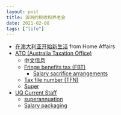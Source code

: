 ```yaml
---
layout: post
title: 澳洲的税收和养老金
date: 2021-02-08
tags: ["life"]
---
```


- [在澳大利亚开始新生活](https://immi.homeaffairs.gov.au/settlement-services-subsite/files/beginning-a-life-in-australia-chinese-simp.pdf) from Home Affairs
- [ATO (Australia Taxation Office)](https://www.ato.gov.au/)
	- [中文信息](https://www.ato.gov.au/General/Other-languages/In-detail/Chinese/Chinese-language-home-page/)
	- [Fringe benefits tax (FBT)](https://www.ato.gov.au/General/Fringe-benefits-tax-(FBT)/)
		- [Salary sacrifice arrangements](https://www.ato.gov.au/General/Fringe-benefits-tax-(FBT)/Salary-sacrifice-arrangements/)
	- [Tax file number (TFN)](https://www.ato.gov.au/Individuals/Tax-file-number/)
	- [Super](https://www.ato.gov.au/Individuals/Super/)
- [UQ Current Staff](https://staff.uq.edu.au/home)
	- [superannuation](https://staff.uq.edu.au/information-and-services/human-resources/pay-leave-entitlements/superannuation)
	- [Salary packaging](https://staff.uq.edu.au/information-and-services/human-resources/pay-leave-entitlements/salary-packaging)